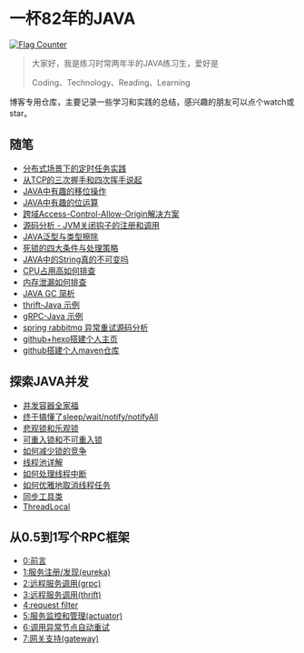# 一杯82年的JAVA

<a href="https://info.flagcounter.com/QDs1"><img src="https://s05.flagcounter.com/count/QDs1/bg_FFFFFF/txt_000000/border_CCCCCC/columns_2/maxflags_10/viewers_3/labels_0/pageviews_1/flags_0/percent_1/" alt="Flag Counter" border="0"></a>

> 大家好，我是练习时常两年半的JAVA练习生，爱好是
> 
> Coding、Technology、Reading、Learning

博客专用仓库，主要记录一些学习和实践的总结，感兴趣的朋友可以点个watch或star。

## 随笔

+ [分布式场景下的定时任务实践](_posts/distributed-schedule.md)
+ [从TCP的三次握手和四次挥手说起](_posts/tcp-3-4.md)
+ [JAVA中有趣的移位操作](_posts/acuprpc-java-bit-move.md)
+ [JAVA中有趣的位运算](_posts/acuprpc-java-bit.md)
+ [跨域Access-Control-Allow-Origin解决方案](_posts/access-control-allow-origin.md)
+ [源码分析 - JVM关闭钩子的注册和调用](_posts/jvm-shutdown-hook.md)
+ [JAVA泛型与类型擦除](_posts/java-generics-type-erasure.md)
+ [死锁的四大条件与处理策略](_posts/deadlock.md)
+ [JAVA中的String真的不可变吗](_posts/java-string.md)
+ [CPU占用高如何排查](_posts/interview-cup-thread.md)
+ [内存泄漏如何排查](_posts/interview-oom-check.md)
+ [JAVA GC 简析](_posts/interview-gc.md)
+ [thrift-Java 示例](_posts/thrift-start.md)
+ [gRPC-Java 示例](_posts/grpc-start.md)
+ [spring rabbitmq 异常重试源码分析](_posts/spring-rabbitmq-retry.md)
+ [github+hexo搭建个人主页](_posts/github-hexo-homepage.md)
+ [github搭建个人maven仓库](_posts/github-repository.md)

## 探索JAVA并发

+ [并发容器全家福](_posts/concurrent-container.md)
+ [终于搞懂了sleep/wait/notify/notifyAll](_posts/concurrent-wait-notify.md)
+ [悲观锁和乐观锁](_posts/concurrent-lock-pessimistic-optimistic.md)
+ [可重入锁和不可重入锁](_posts/concurrent-lock-reentrant.md)
+ [如何减少锁的竞争](_posts/concurrent-lock-contention-reduce.md)
+ [线程池详解](_posts/concurrent-thread-pool.md)
+ [如何处理线程中断](_posts/concurrent-interrupt.md)
+ [如何优雅地取消线程任务](_posts/concurrent-thread-cancel.md)
+ [同步工具类](_posts/concurrent-sync-tool.md)
+ [ThreadLocal](_posts/concurrent_threadlocal.md)

## 从0.5到1写个RPC框架

+ [0:前言](_posts/acuprpc-0.md)
+ [1:服务注册/发现(eureka)](_posts/acuprpc-1.md)
+ [2:远程服务调用(grpc)](_posts/acuprpc-2.md)
+ [3:远程服务调用(thrift)](_posts/acuprpc-3.md)
+ [4:request filter](_posts/acuprpc-4.md)
+ [5:服务监控和管理(actuator)](_posts/acuprpc-5.md)
+ [6:调用异常节点自动重试](_posts/acuprpc-6.md)
+ [7:网关支持(gateway)](_posts/acuprpc-7.md)

